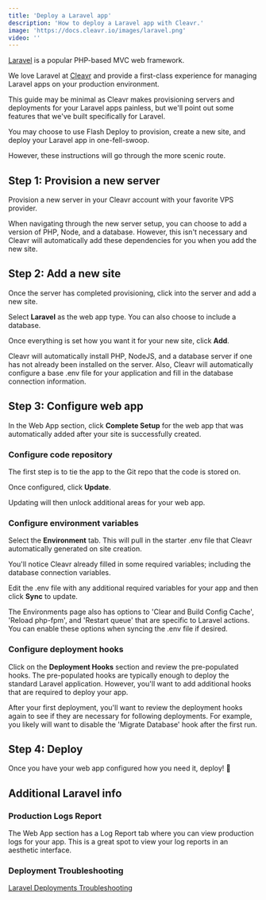 ```yaml
---
title: 'Deploy a Laravel app'
description: 'How to deploy a Laravel app with Cleavr.'
image: 'https://docs.cleavr.io/images/laravel.png'
video: ''
---
```


[Laravel](https://laravel.com/) is a popular PHP-based MVC web framework. 

We love Laravel at [Cleavr](https://cleavr.io) and provide a first-class experience for managing Laravel apps on your
production environment. 

This guide may be minimal as Cleavr makes provisioning servers and deployments for your Laravel apps painless, but we'll point
out some features that we've built specifically for Laravel. 

You may choose to use Flash Deploy to provision, create a new site, and deploy your Laravel app in one-fell-swoop. 

However, these instructions will go through the more scenic route. 

## Step 1: Provision a new server

Provision a new server in your Cleavr account with your favorite VPS provider. 

When navigating through the new server setup, you can choose to add a version of PHP, Node, and a database. However, 
this isn't necessary and Cleavr will automatically add these dependencies for you when you add the new site. 

## Step 2: Add a new site

Once the server has completed provisioning, click into the server and add a new site. 

Select **Laravel** as the web app type. You can also choose to include a database. 

Once everything is set how you want it for your new site, click **Add**. 

<base-point>
Cleavr will automatically install PHP, NodeJS, and a database server if one has not already been installed on the server. Also, 
Cleavr will automatically configure a base .env file for your application and fill in the database connection information. 
</base-point>

## Step 3: Configure web app 

In the Web App section, click **Complete Setup** for the web app that was automatically added after your site is successfully created. 

### Configure code repository
The first step is to tie the app to the Git repo that the code is stored on. 

Once configured, click **Update**. 

Updating will then unlock additional areas for your web app. 

### Configure environment variables

Select the **Environment** tab. This will pull in the starter .env file that Cleavr automatically generated on site creation. 

You'll notice Cleavr already filled in some required variables; including the database connection variables. 

Edit the .env file with any additional required variables for your app and then click **Sync** to update. 

<base-info>
The Environments page also has options to 'Clear and Build Config Cache', 'Reload php-fpm', and 'Restart queue' that
are specific to Laravel actions. You can enable these options when syncing the .env file if desired.
</base-info>

### Configure deployment hooks

Click on the **Deployment Hooks** section and review the pre-populated hooks. The pre-populated hooks are typically enough
to deploy the standard Laravel application. However, you'll want to add additional hooks that are required to deploy your app.

After your first deployment, you'll want to review the deployment hooks again to see if they are necessary for following deployments. For example, 
you likely will want to disable the 'Migrate Database' hook after the first run. 

## Step 4: Deploy

Once you have your web app configured how you need it, deploy! 🚀

## Additional Laravel info

### Production Logs Report
The Web App section has a Log Report tab where you can view production logs for your app. This is a great spot
to view your log reports in an aesthetic interface. 

### Deployment Troubleshooting
[Laravel Deployments Troubleshooting](https://docs.cleavr.io/laravel-deployments)
